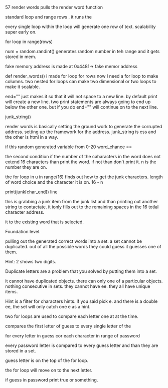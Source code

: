 57 render words pulls the render word function

standard loop and range rows . it runs the 

every single loop within the loop will generate one row of text. 
scalability super early on. 

for loop in range(rows)


num = random.randint() generates random number in teh range and it gets stored in mem.

fake memory address  is made at 0x4481-> fake memor address 

def render_words()
i made for loop for rows now I need a for loop to make columns.
two nested for loops can make two dimensional or two loops to make it scalable. 

end="" just makes it so that it will not space to a new line.
by default print will create a new line. two print statements are always going to end up below the other one. but if you do end="" will continue on to the next line. 

junk_string()

render words is basically setting the ground work to generate the corrupted address. 
setting up the framework for the address. 
junk_string is css and the other is html in a way. 

if this random generated variable from 0-20 
word_chance == 

the second condition if the number of the caharacters in the word does not extend 16 characters than print the word. if not than don't print it. 
n is the number they are on. 

the for loop in u in range(16) finds out how to get the junk characters. 
length of word choice and the character it is on. 16 - n 

print(junk[char_end]) line

this is grabbing a junk item from the junk list and than printing out another string to contactate. it ionly fills out to the remaining spaces in the 16 totlal character address. 

 it to the existing word that is selected. 

 Foundation level. 


pulling out the generated correct words into a set. a set cannot be duplicated. 
out of all the possible words they could guess it guesses one of them. 

Hint: 2 shows two digits. 

Duplicate letters are a problem that you solved by putting them into a set. 

it cannot have duplicated objects. there can only one of a particular objects. 
nothing consecutive in sets. they cannot have ee. they all have unique items. 

Hint is a filter for characters hints. if you said pick e. and there is a double ee, the set will only catch one e as a hint. 

two for loops are used to compare each letter one at at the time. 

compares the first letter of guess to every single letter of the 

for every letter in guess cor each character in range of password 

every password letter is compared to every guess letter and than they are stored in a set. 

guess letter is on the top of the for loop. 

the for loop will move on to the next letter.

if guess in password print true or something. 

